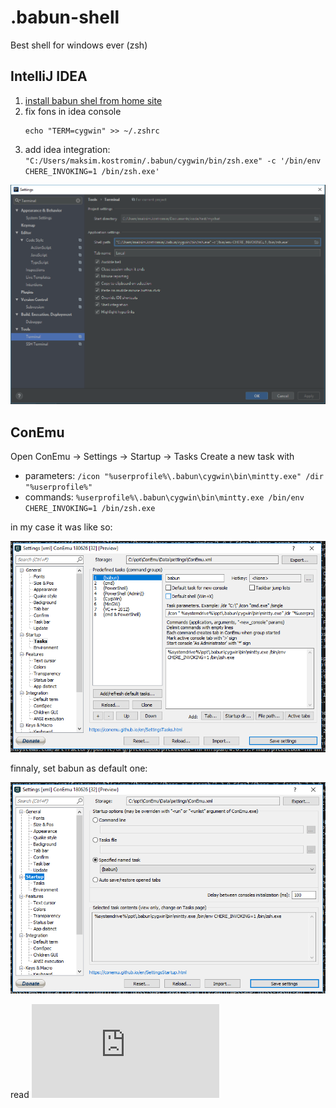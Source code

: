 # .babun-shell
Best shell for windows ever (zsh)

## IntelliJ IDEA

1. [install babun shel from home site]()
2. fix fons in idea console
   ```
   echo "TERM=cygwin" >> ~/.zshrc
   ```
3. add idea integration: `"C:/Users/maksim.kostromin/.babun/cygwin/bin/zsh.exe" -c '/bin/env CHERE_INVOKING=1 /bin/zsh.exe'`

![idea -> settings -> Terminal](./idea.png)
<!--
Format: ![Alt Text](./idea.png)
Format: ![Alt Text](https://github.com/daggerok/.babun-shell/edit/master/idea.png)
-->

## ConEmu

Open ConEmu -> Settings -> Startup -> Tasks
Create a new task with

- parameters: `/icon "%userprofile%\.babun\cygwin\bin\mintty.exe" /dir "%userprofile%"`
- commands: `%userprofile%\.babun\cygwin\bin\mintty.exe /bin/env CHERE_INVOKING=1 /bin/zsh.exe`

in my case it was like so:

![ConEmu -> Settings -> Startup -> Tasks](./ConEmu-1.png)

finnaly, set babun as default one:

![ConEmu -> Settings -> Startup](./ConEmu-2.png)

read ![official babun guide: 12) How do I integrate Babun with ConEmu / cmder](http://babun.github.io/faq.html)
